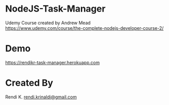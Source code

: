 # NodeJS-Task-Manager
Udemy Course created by Andrew Mead
https://www.udemy.com/course/the-complete-nodejs-developer-course-2/

# Demo
https://rendikr-task-manager.herokuapp.com

# Created By
Rendi K. <rendi.krinaldi@gmail.com>
